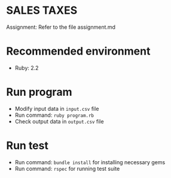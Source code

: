 # SALES TAXES
Assignment: Refer to the file assignment.md

# Recommended environment
* Ruby: 2.2

# Run program
* Modify input data in `input.csv` file
* Run command: `ruby program.rb`
* Check output data in `output.csv` file

# Run test
* Run command: `bundle install` for installing necessary gems
* Run command: `rspec` for running test suite
